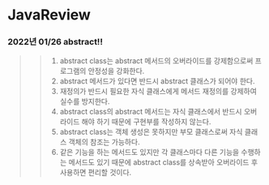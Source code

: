 # JavaReview

### 2022년 01/26 abstract!!

> > 1. abstract class는 abstract 메서드의 오버라이드를 강제함으로써 프로그램의 안정성을 강화한다.
> > 2. abstract 메서드가 있다면 반드시 abstract 클래스가 되어야 한다.
> > 3. 재정의가 반드시 필요한 자식 클래스에게 메서드 재정의를 강제하여 실수를 방지한다.
> > 4. abstract class의 abstract 메서드는 자식 클래스에서 반드시 오버라이드 해야 하기 때문에 구현부를 작성하지 않는다.
> > 5. abstract class는 객체 생성은 못하지만 부모 클래스로써 자식 클래스 객체의 참조는 가능하다. 
> > 6. 같은 기능을 하는 메서드도 있지만 각 클래스마다 다른 기능을 수행하는 메서드도 있기 때문에 abstract class를 상속받아 오버라이드 후 사용하면 편리할 것이다.
